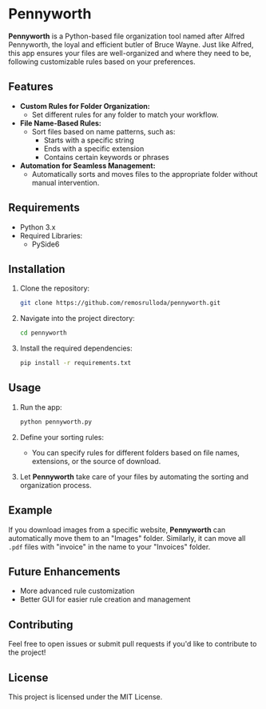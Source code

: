 
# Pennyworth

**Pennyworth** is a Python-based file organization tool named after Alfred Pennyworth, the loyal and efficient butler of Bruce Wayne. Just like Alfred, this app ensures your files are well-organized and where they need to be, following customizable rules based on your preferences.

## Features

- **Custom Rules for Folder Organization:** 
  - Set different rules for any folder to match your workflow.
- **File Name-Based Rules:**
  - Sort files based on name patterns, such as:
    - Starts with a specific string
    - Ends with a specific extension
    - Contains certain keywords or phrases
- **Automation for Seamless Management:**
  - Automatically sorts and moves files to the appropriate folder without manual intervention.

## Requirements

- Python 3.x
- Required Libraries:
  - PySide6

## Installation

1. Clone the repository:

    ```bash
    git clone https://github.com/remosrulloda/pennyworth.git
    ```

2. Navigate into the project directory:

    ```bash
    cd pennyworth
    ```

3. Install the required dependencies:

    ```bash
    pip install -r requirements.txt
    ```

## Usage

1. Run the app:

    ```bash
    python pennyworth.py
    ```

2. Define your sorting rules:
   - You can specify rules for different folders based on file names, extensions, or the source of download.
   
3. Let **Pennyworth** take care of your files by automating the sorting and organization process.

## Example

If you download images from a specific website, **Pennyworth** can automatically move them to an "Images" folder. Similarly, it can move all `.pdf` files with "invoice" in the name to your "Invoices" folder.

## Future Enhancements

- More advanced rule customization
- Better GUI for easier rule creation and management

## Contributing

Feel free to open issues or submit pull requests if you'd like to contribute to the project!

## License

This project is licensed under the MIT License.
